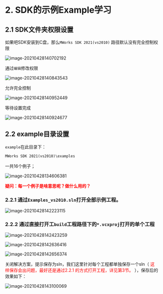 # 2. SDK的示例Example学习



## 2.1 SDK文件夹权限设置

如果吧SDK安装到C盘，那么`MWorks SDK 2021(vs2010)` 路径默认没有完全控制权限

![image-20210428140702192](https://tangxing-markdown-pic.oss-cn-shenzhen.aliyuncs.com/images/20210428140702.png)

通过`编辑`修改权限

![image-20210428140843543](https://tangxing-markdown-pic.oss-cn-shenzhen.aliyuncs.com/images/20210428140843.png)

允许完全控制

![image-20210428140952449](https://tangxing-markdown-pic.oss-cn-shenzhen.aliyuncs.com/images/20210428140952.png)

等待设置完成

![image-20210428140924677](https://tangxing-markdown-pic.oss-cn-shenzhen.aliyuncs.com/images/20210428140924.png)



## 2.2 example目录设置

`example`在此目录下：

~~~txt
MWorks SDK 2021(vs2010)\examples
~~~

一共16个例子；

![image-20210428134606381](https://tangxing-markdown-pic.oss-cn-shenzhen.aliyuncs.com/images/20210428134606.png)

**<font color=red>疑问：每一个例子是啥意思呢？做什么用的？</font>**



### 2.2.1 通过`Examples_vs2010.sln`打开全部示例工程。

![image-20210428142223115](https://tangxing-markdown-pic.oss-cn-shenzhen.aliyuncs.com/images/20210428142223.png)



### 2.2.2 通过直接打开工`build`工程路径下的`*.vcxproj`打开的单个工程

![image-20210428142423259](https://tangxing-markdown-pic.oss-cn-shenzhen.aliyuncs.com/images/20210428142423.png)

![image-20210428142636416](https://tangxing-markdown-pic.oss-cn-shenzhen.aliyuncs.com/images/20210428142636.png)

![image-20210428142656374](https://tangxing-markdown-pic.oss-cn-shenzhen.aliyuncs.com/images/20210428142656.png)

关闭解决方案，提示保存为sln，我们这里针对每个工程都单独保存一个sln（ <font color=red>这样保存会出问题，最好还是通过2.2.1 的方式打开工程，详见第3节。</font> ），保存后的效果如下：

![image-20210428143100069](https://tangxing-markdown-pic.oss-cn-shenzhen.aliyuncs.com/images/20210428143100.png)